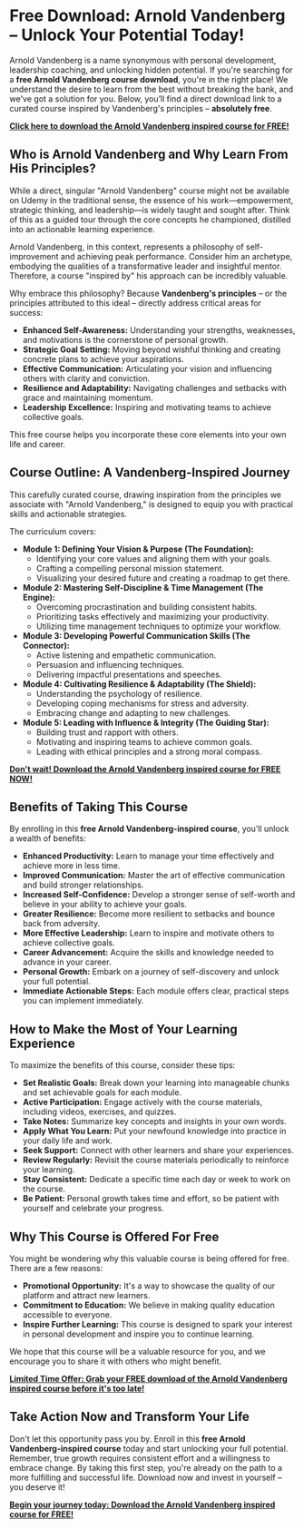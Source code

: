 # Free Download: Arnold Vandenberg – Unlock Your Potential Today!

Arnold Vandenberg is a name synonymous with personal development, leadership coaching, and unlocking hidden potential. If you're searching for a **free Arnold Vandenberg course download**, you're in the right place! We understand the desire to learn from the best without breaking the bank, and we've got a solution for you. Below, you’ll find a direct download link to a curated course inspired by Vandenberg's principles – **absolutely free**.

[**Click here to download the Arnold Vandenberg inspired course for FREE!**](https://udemywork.com/arnold-vandenberg)

## Who is Arnold Vandenberg and Why Learn From His Principles?

While a direct, singular "Arnold Vandenberg" course might not be available on Udemy in the traditional sense, the essence of his work—empowerment, strategic thinking, and leadership—is widely taught and sought after.  Think of this as a guided tour through the core concepts he championed, distilled into an actionable learning experience.

Arnold Vandenberg, in this context, represents a philosophy of self-improvement and achieving peak performance. Consider him an archetype, embodying the qualities of a transformative leader and insightful mentor. Therefore, a course "inspired by" his approach can be incredibly valuable.

Why embrace this philosophy? Because **Vandenberg's principles** – or the principles attributed to this ideal – directly address critical areas for success:

*   **Enhanced Self-Awareness:** Understanding your strengths, weaknesses, and motivations is the cornerstone of personal growth.
*   **Strategic Goal Setting:**  Moving beyond wishful thinking and creating concrete plans to achieve your aspirations.
*   **Effective Communication:**  Articulating your vision and influencing others with clarity and conviction.
*   **Resilience and Adaptability:**  Navigating challenges and setbacks with grace and maintaining momentum.
*   **Leadership Excellence:**  Inspiring and motivating teams to achieve collective goals.

This free course helps you incorporate these core elements into your own life and career.

## Course Outline: A Vandenberg-Inspired Journey

This carefully curated course, drawing inspiration from the principles we associate with "Arnold Vandenberg," is designed to equip you with practical skills and actionable strategies.

The curriculum covers:

*   **Module 1: Defining Your Vision & Purpose (The Foundation):**
    *   Identifying your core values and aligning them with your goals.
    *   Crafting a compelling personal mission statement.
    *   Visualizing your desired future and creating a roadmap to get there.
*   **Module 2: Mastering Self-Discipline & Time Management (The Engine):**
    *   Overcoming procrastination and building consistent habits.
    *   Prioritizing tasks effectively and maximizing your productivity.
    *   Utilizing time management techniques to optimize your workflow.
*   **Module 3: Developing Powerful Communication Skills (The Connector):**
    *   Active listening and empathetic communication.
    *   Persuasion and influencing techniques.
    *   Delivering impactful presentations and speeches.
*   **Module 4: Cultivating Resilience & Adaptability (The Shield):**
    *   Understanding the psychology of resilience.
    *   Developing coping mechanisms for stress and adversity.
    *   Embracing change and adapting to new challenges.
*   **Module 5: Leading with Influence & Integrity (The Guiding Star):**
    *   Building trust and rapport with others.
    *   Motivating and inspiring teams to achieve common goals.
    *   Leading with ethical principles and a strong moral compass.

[**Don't wait!  Download the Arnold Vandenberg inspired course for FREE NOW!**](https://udemywork.com/arnold-vandenberg)

## Benefits of Taking This Course

By enrolling in this **free Arnold Vandenberg-inspired course**, you’ll unlock a wealth of benefits:

*   **Enhanced Productivity:** Learn to manage your time effectively and achieve more in less time.
*   **Improved Communication:** Master the art of effective communication and build stronger relationships.
*   **Increased Self-Confidence:** Develop a stronger sense of self-worth and believe in your ability to achieve your goals.
*   **Greater Resilience:**  Become more resilient to setbacks and bounce back from adversity.
*   **More Effective Leadership:**  Learn to inspire and motivate others to achieve collective goals.
*   **Career Advancement:**  Acquire the skills and knowledge needed to advance in your career.
*   **Personal Growth:**  Embark on a journey of self-discovery and unlock your full potential.
*   **Immediate Actionable Steps:** Each module offers clear, practical steps you can implement immediately.

## How to Make the Most of Your Learning Experience

To maximize the benefits of this course, consider these tips:

*   **Set Realistic Goals:**  Break down your learning into manageable chunks and set achievable goals for each module.
*   **Active Participation:** Engage actively with the course materials, including videos, exercises, and quizzes.
*   **Take Notes:**  Summarize key concepts and insights in your own words.
*   **Apply What You Learn:**  Put your newfound knowledge into practice in your daily life and work.
*   **Seek Support:**  Connect with other learners and share your experiences.
*   **Review Regularly:**  Revisit the course materials periodically to reinforce your learning.
*   **Stay Consistent:** Dedicate a specific time each day or week to work on the course.
*   **Be Patient:**  Personal growth takes time and effort, so be patient with yourself and celebrate your progress.

## Why This Course is Offered For Free

You might be wondering why this valuable course is being offered for free. There are a few reasons:

*   **Promotional Opportunity:**  It's a way to showcase the quality of our platform and attract new learners.
*   **Commitment to Education:** We believe in making quality education accessible to everyone.
*   **Inspire Further Learning:** This course is designed to spark your interest in personal development and inspire you to continue learning.

We hope that this course will be a valuable resource for you, and we encourage you to share it with others who might benefit.

[**Limited Time Offer: Grab your FREE download of the Arnold Vandenberg inspired course before it's too late!**](https://udemywork.com/arnold-vandenberg)

## Take Action Now and Transform Your Life

Don't let this opportunity pass you by.  Enroll in this **free Arnold Vandenberg-inspired course** today and start unlocking your full potential. Remember, true growth requires consistent effort and a willingness to embrace change.  By taking this first step, you're already on the path to a more fulfilling and successful life. Download now and invest in yourself – you deserve it!

[**Begin your journey today: Download the Arnold Vandenberg inspired course for FREE!**](https://udemywork.com/arnold-vandenberg)
